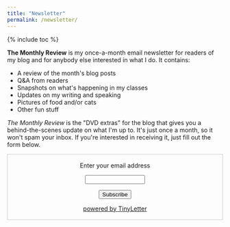```yaml
---
title: "Newsletter"
permalink: /newsletter/
---
```

{% include toc %}

**The Monthly Review** is my once-a-month email newsletter for readers of my blog and for anybody else interested in what I do. It contains:

+ A review of the month's blog posts
+ Q&A from readers
+ Snapshots on what's happening in my classes
+ Updates on my writing and speaking
+ Pictures of food and/or cats
+ Other fun stuff

_The Monthly Review_ is the "DVD extras" for the blog that gives you a behind-the-scenes update on what I'm up to. It's just once a month, so it won't spam your inbox. If you're interested in receiving it, just fill out the form below.

<form style="border:1px solid #ccc;padding:3px;text-align:center;" action="https://tinyletter.com/rtalbert" method="post" target="popupwindow" onsubmit="window.open('https://tinyletter.com/rtalbert', 'popupwindow', 'scrollbars=yes,width=800,height=600');return true"><p><label for="tlemail">Enter your email address</label></p><p><input type="text" style="width:140px" name="email" id="tlemail" /></p><input type="hidden" value="1" name="embed"/><input type="submit" value="Subscribe" /><p><a href="https://tinyletter.com" target="_blank">powered by TinyLetter</a></p></form>
        
